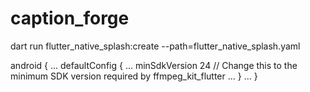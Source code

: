# caption_forge

dart run flutter_native_splash:create --path=flutter_native_splash.yaml

android {
    ...
    defaultConfig {
        ...
        minSdkVersion 24 // Change this to the minimum SDK version required by ffmpeg_kit_flutter
        ...
    }
    ...
}

